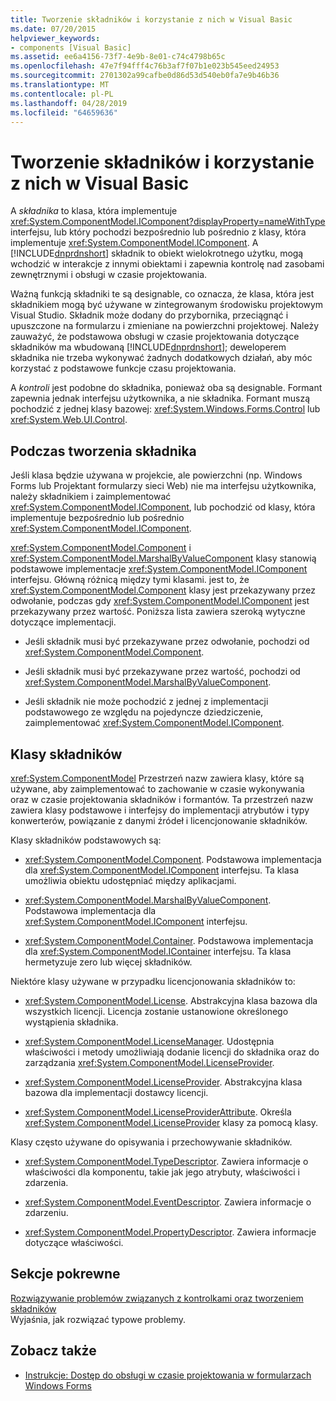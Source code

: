 ```yaml
---
title: Tworzenie składników i korzystanie z nich w Visual Basic
ms.date: 07/20/2015
helpviewer_keywords:
- components [Visual Basic]
ms.assetid: ee6a4156-73f7-4e9b-8e01-c74c4798b65c
ms.openlocfilehash: 47e7f94fff4c76b3af7f07b1e023b545eed24953
ms.sourcegitcommit: 2701302a99cafbe0d86d53d540eb0fa7e9b46b36
ms.translationtype: MT
ms.contentlocale: pl-PL
ms.lasthandoff: 04/28/2019
ms.locfileid: "64659636"
---
```

# <a name="creating-and-using-components-in-visual-basic"></a>Tworzenie składników i korzystanie z nich w Visual Basic
A *składnika* to klasa, która implementuje <xref:System.ComponentModel.IComponent?displayProperty=nameWithType> interfejsu, lub który pochodzi bezpośrednio lub pośrednio z klasy, która implementuje <xref:System.ComponentModel.IComponent>. A [!INCLUDE[dnprdnshort](~/includes/dnprdnshort-md.md)] składnik to obiekt wielokrotnego użytku, mogą wchodzić w interakcje z innymi obiektami i zapewnia kontrolę nad zasobami zewnętrznymi i obsługi w czasie projektowania.  
  
 Ważną funkcją składniki te są designable, co oznacza, że klasa, która jest składnikiem mogą być używane w zintegrowanym środowisku projektowym Visual Studio. Składnik może dodany do przybornika, przeciągnąć i upuszczone na formularzu i zmieniane na powierzchni projektowej. Należy zauważyć, że podstawowa obsługi w czasie projektowania dotyczące składników ma wbudowaną [!INCLUDE[dnprdnshort](~/includes/dnprdnshort-md.md)]; deweloperem składnika nie trzeba wykonywać żadnych dodatkowych działań, aby móc korzystać z podstawowe funkcje czasu projektowania.  
  
 A *kontroli* jest podobne do składnika, ponieważ oba są designable. Formant zapewnia jednak interfejsu użytkownika, a nie składnika. Formant muszą pochodzić z jednej klasy bazowej: <xref:System.Windows.Forms.Control> lub <xref:System.Web.UI.Control>.  
  
## <a name="when-to-create-a-component"></a>Podczas tworzenia składnika  
 Jeśli klasa będzie używana w projekcie, ale powierzchni (np. Windows Forms lub Projektant formularzy sieci Web) nie ma interfejsu użytkownika, należy składnikiem i zaimplementować <xref:System.ComponentModel.IComponent>, lub pochodzić od klasy, która implementuje bezpośrednio lub pośrednio <xref:System.ComponentModel.IComponent>.  
  
 <xref:System.ComponentModel.Component> i <xref:System.ComponentModel.MarshalByValueComponent> klasy stanowią podstawowe implementacje <xref:System.ComponentModel.IComponent> interfejsu. Główną różnicą między tymi klasami. jest to, że <xref:System.ComponentModel.Component> klasy jest przekazywany przez odwołanie, podczas gdy <xref:System.ComponentModel.IComponent> jest przekazywany przez wartość. Poniższa lista zawiera szeroką wytyczne dotyczące implementacji.  
  
- Jeśli składnik musi być przekazywane przez odwołanie, pochodzi od <xref:System.ComponentModel.Component>.  
  
- Jeśli składnik musi być przekazywane przez wartość, pochodzi od <xref:System.ComponentModel.MarshalByValueComponent>.  
  
- Jeśli składnik nie może pochodzić z jednej z implementacji podstawowego ze względu na pojedyncze dziedziczenie, zaimplementować <xref:System.ComponentModel.IComponent>.  
  
## <a name="component-classes"></a>Klasy składników  
 <xref:System.ComponentModel> Przestrzeń nazw zawiera klasy, które są używane, aby zaimplementować to zachowanie w czasie wykonywania oraz w czasie projektowania składników i formantów. Ta przestrzeń nazw zawiera klasy podstawowe i interfejsy do implementacji atrybutów i typy konwerterów, powiązanie z danymi źródeł i licencjonowanie składników.  
  
 Klasy składników podstawowych są:  
  
- <xref:System.ComponentModel.Component>. Podstawowa implementacja dla <xref:System.ComponentModel.IComponent> interfejsu. Ta klasa umożliwia obiektu udostępniać między aplikacjami.  
  
- <xref:System.ComponentModel.MarshalByValueComponent>. Podstawowa implementacja dla <xref:System.ComponentModel.IComponent> interfejsu.  
  
- <xref:System.ComponentModel.Container>. Podstawowa implementacja dla <xref:System.ComponentModel.IContainer> interfejsu. Ta klasa hermetyzuje zero lub więcej składników.  
  
 Niektóre klasy używane w przypadku licencjonowania składników to:  
  
- <xref:System.ComponentModel.License>. Abstrakcyjna klasa bazowa dla wszystkich licencji. Licencja zostanie ustanowione określonego wystąpienia składnika.  
  
- <xref:System.ComponentModel.LicenseManager>. Udostępnia właściwości i metody umożliwiają dodanie licencji do składnika oraz do zarządzania <xref:System.ComponentModel.LicenseProvider>.  
  
- <xref:System.ComponentModel.LicenseProvider>. Abstrakcyjna klasa bazowa dla implementacji dostawcy licencji.  
  
- <xref:System.ComponentModel.LicenseProviderAttribute>. Określa <xref:System.ComponentModel.LicenseProvider> klasy za pomocą klasy.  
  
 Klasy często używane do opisywania i przechowywanie składników.  
  
- <xref:System.ComponentModel.TypeDescriptor>. Zawiera informacje o właściwości dla komponentu, takie jak jego atrybuty, właściwości i zdarzenia.  
  
- <xref:System.ComponentModel.EventDescriptor>. Zawiera informacje o zdarzeniu.  
  
- <xref:System.ComponentModel.PropertyDescriptor>. Zawiera informacje dotyczące właściwości.  
  
## <a name="related-sections"></a>Sekcje pokrewne  
 [Rozwiązywanie problemów związanych z kontrolkami oraz tworzeniem składników](../../framework/winforms/controls/troubleshooting-control-and-component-authoring.md)  
 Wyjaśnia, jak rozwiązać typowe problemy.  
  
## <a name="see-also"></a>Zobacz także

- [Instrukcje: Dostęp do obsługi w czasie projektowania w formularzach Windows Forms](../../framework/winforms/controls/developing-windows-forms-controls-at-design-time.md)
